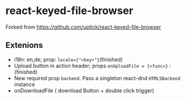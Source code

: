 # react-keyed-file-browser

Forked from https://github.com/uptick/react-keyed-file-browser

## Extenions

- i18n: en,de;  prop: `locale={"<key>"}`(finished)
- Upload button in action header; props `onUploadFile = {<func>}` :  (finished)
- New required prop `backend`. Pass a singleton react-dnd `HTML5Backend` instance 
- onDownloadFile ( download Button + double click trigger)
